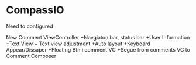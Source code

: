 # CompassIO
Need to configured 

New Comment ViewController 
+Navgiaton bar, status bar 
+User Information
+Text View + Text view adjustment 
+Auto layout 
+Keyboard Appear/Dissaper 
+Floating Btn i comment VC 
+Segue from comments VC to Comment Composer 
